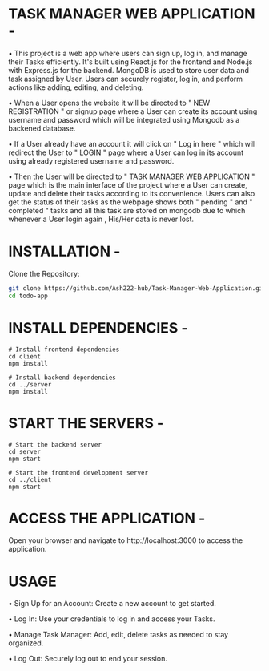 # TASK MANAGER WEB APPLICATION - 

•	This project is a web app where users can sign up, log in, and manage their Tasks efficiently. It's built using React.js for the frontend and Node.js with Express.js for the backend. MongoDB is used to store user data and task assigned by User. Users can securely register, log in, and perform actions like adding, editing, and deleting.

•	When a User opens the website it will be directed to " NEW REGISTRATION " or signup page where a User can create its account using username and password which will be integrated using Mongodb as a backened database.

•	If a User already have an account it will click on " Log in here " which will redirect the User to " LOGIN " page where a User can log in its account using already registered username and password.

•	Then the User will be directed to " TASK MANAGER WEB APPLICATION " page which is the main interface of the project where a User can create, update and delete their tasks according to its convenience. Users can also get the status of their tasks as the webpage shows both " pending " and " completed " tasks and all this task are stored on mongodb due to which whenever a User login again , His/Her data is never lost.


# INSTALLATION - 

Clone the Repository:
   ```bash
   git clone https://github.com/Ash222-hub/Task-Manager-Web-Application.git
   cd todo-app
   ```

# INSTALL DEPENDENCIES -

```
# Install frontend dependencies
cd client
npm install

# Install backend dependencies
cd ../server
npm install
```

# START THE SERVERS - 

```
# Start the backend server
cd server
npm start

# Start the frontend development server
cd ../client
npm start
```

# ACCESS THE APPLICATION - 

Open your browser and navigate to http://localhost:3000 to access the application.

# USAGE 

•	Sign Up for an Account: Create a new account to get started.

•	Log In: Use your credentials to log in and access your Tasks.

•	Manage Task Manager: Add, edit, delete tasks as needed to stay organized.

•	Log Out: Securely log out to end your session.







